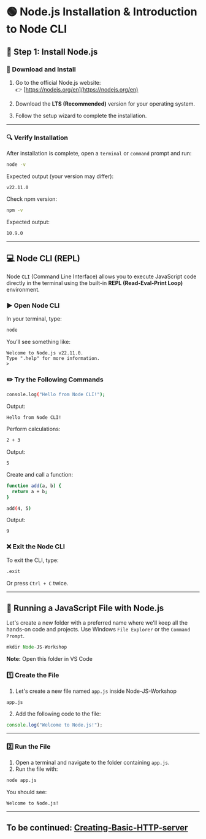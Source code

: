 # 🟢 Node.js Installation & Introduction to Node CLI

## 🚀 Step 1: Install Node.js

### 🔸 Download and Install

1. Go to the official Node.js website:  
   👉 [https://nodejs.org/en](https://nodejs.org/en)

2. Download the **LTS (Recommended)** version for your operating system.

3. Follow the setup wizard to complete the installation.

---

### 🔍 Verify Installation

After installation is complete, open a `terminal` or `command` prompt and run:

```bash
node -v
```

Expected output (your version may differ):

```
v22.11.0
```

Check npm version:

```bash
npm -v
```

Expected output:

```
10.9.0
```

---

## 💻 Node CLI (REPL)

Node `CLI` (Command Line Interface) allows you to execute JavaScript code directly in the terminal using the built-in **REPL (Read-Eval-Print Loop)** environment.

### ▶️ Open Node CLI

In your terminal, type:

```bash
node
```

You’ll see something like:

```
Welcome to Node.js v22.11.0.
Type ".help" for more information.
>
```

### ✏️ Try the Following Commands

```bash
console.log("Hello from Node CLI!");
```

Output:

```
Hello from Node CLI!
```

Perform calculations:

```bash
2 + 3
```

Output:

```
5
```

Create and call a function:

```bash
function add(a, b) {
  return a + b;
}

add(4, 5)
```

Output:

```
9
```

### ❌ Exit the Node CLI

To exit the CLI, type:

```bash
.exit
```

Or press `Ctrl + C` twice.

---

## 📄 Running a JavaScript File with Node.js
Let's create a new folder with a preferred name where we'll keep all the hands-on code and projects.
Use Windows `File Explorer` or the `Command Prompt`.

```js
mkdir Node-JS-Workshop
```
**Note:** Open this folder in VS Code

### 1️⃣ Create the File
1. Let's create a new file named `app.js` inside Node-JS-Workshop

```
app.js
```

2. Add the following code to the file:

```js
console.log("Welcome to Node.js!");
```

---

### 2️⃣ Run the File

1. Open a terminal and navigate to the folder containing `app.js`.
2. Run the file with:

```bash
node app.js
```

You should see:

```
Welcome to Node.js!
```
---

## To be continued: [Creating-Basic-HTTP-server](Creating-Basic-HTTP-server.md)